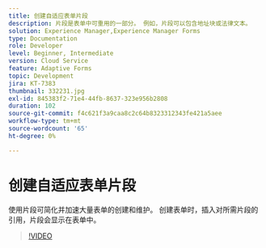 ```yaml
---
title: 创建自适应表单片段
description: 片段是表单中可重用的一部分。 例如，片段可以包含地址块或法律文本。
solution: Experience Manager,Experience Manager Forms
type: Documentation
role: Developer
level: Beginner, Intermediate
version: Cloud Service
feature: Adaptive Forms
topic: Development
jira: KT-7383
thumbnail: 332231.jpg
exl-id: 845383f2-71e4-44fb-8637-323e956b2808
duration: 102
source-git-commit: f4c621f3a9caa8c2c64b8323312343fe421a5aee
workflow-type: tm+mt
source-wordcount: '65'
ht-degree: 0%

---
```


# 创建自适应表单片段

使用片段可简化并加速大量表单的创建和维护。 创建表单时，插入对所需片段的引用，片段会显示在表单中。

>[!VIDEO](https://video.tv.adobe.com/v/332231?quality=12&learn=on)
